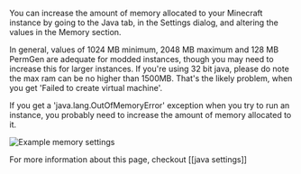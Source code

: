 You can increase the amount of memory allocated to your Minecraft instance by going to the Java tab, in the Settings dialog, and altering the values in the Memory section.

In general, values of 1024 MB minimum, 2048 MB maximum and 128 MB PermGen are adequate for modded instances, though you may need to increase this for larger instances. If you're using 32 bit java, please do note the max ram can be no higher than 1500MB. That's the likely problem, when you get 'Failed to create virtual machine'.

If you get a 'java.lang.OutOfMemoryError' exception when you try to run an instance, you probably need to increase the amount of memory allocated to it.

![Example memory settings](https://i.imgur.com/1PLWTtw.png)

For more information about this page, checkout [[java settings]]